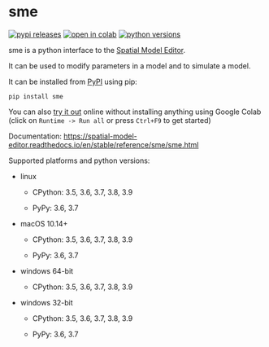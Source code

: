 
# sme

[![pypi releases](https://img.shields.io/pypi/v/sme.svg)](https://pypi.org/project/sme)
[![open in colab](https://colab.research.google.com/assets/colab-badge.svg)](https://colab.research.google.com/github/spatial-model-editor/spatial-model-editor/blob/master/docs/sme/notebooks/getting_started.ipynb)
[![python versions](https://img.shields.io/pypi/pyversions/sme)](https://pypi.org/project/sme)

sme is a python interface to the [Spatial Model Editor](https://github.com/spatial-model-editor/spatial-model-editor).

It can be used to modify parameters in a model and to simulate a model.

It can be installed from [PyPI](https://pypi.org/project/sme/) using pip:

```
pip install sme
```

You can also [try it out][1] online without installing anything using Google Colab
(click on `Runtime -> Run all` or press `Ctrl+F9` to get started)

[1]: https://colab.research.google.com/github/spatial-model-editor/spatial-model-editor/blob/master/docs/sme/notebooks/getting_started.ipynb

Documentation: <https://spatial-model-editor.readthedocs.io/en/stable/reference/sme/sme.html>

Supported platforms and python versions:

- linux

  - CPython: 3.5, 3.6, 3.7, 3.8, 3.9

  - PyPy: 3.6, 3.7

- macOS 10.14+

  - CPython: 3.5, 3.6, 3.7, 3.8, 3.9

  - PyPy: 3.6, 3.7

- windows 64-bit

  - CPython: 3.5, 3.6, 3.7, 3.8, 3.9

- windows 32-bit

  - CPython: 3.5, 3.6, 3.7, 3.8, 3.9

  - PyPy: 3.6, 3.7
